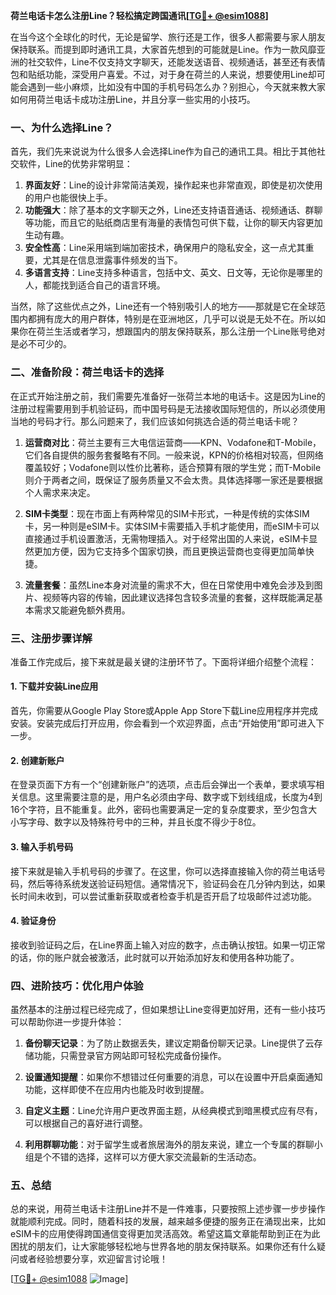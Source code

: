 **荷兰电话卡怎么注册Line？轻松搞定跨国通讯[[TG💪+ @esim1088](https://t.me/s/esim1088)]**

在当今这个全球化的时代，无论是留学、旅行还是工作，很多人都需要与家人朋友保持联系。而提到即时通讯工具，大家首先想到的可能就是Line。作为一款风靡亚洲的社交软件，Line不仅支持文字聊天，还能发送语音、视频通话，甚至还有表情包和贴纸功能，深受用户喜爱。不过，对于身在荷兰的人来说，想要使用Line却可能会遇到一些小麻烦，比如没有中国的手机号码怎么办？别担心，今天就来教大家如何用荷兰电话卡成功注册Line，并且分享一些实用的小技巧。

### 一、为什么选择Line？

首先，我们先来说说为什么很多人会选择Line作为自己的通讯工具。相比于其他社交软件，Line的优势非常明显：

1. **界面友好**：Line的设计非常简洁美观，操作起来也非常直观，即使是初次使用的用户也能很快上手。
2. **功能强大**：除了基本的文字聊天之外，Line还支持语音通话、视频通话、群聊等功能，而且它的贴纸商店里有海量的表情包可供下载，让你的聊天内容更加生动有趣。
3. **安全性高**：Line采用端到端加密技术，确保用户的隐私安全，这一点尤其重要，尤其是在信息泄露事件频发的当下。
4. **多语言支持**：Line支持多种语言，包括中文、英文、日文等，无论你是哪里的人，都能找到适合自己的语言环境。

当然，除了这些优点之外，Line还有一个特别吸引人的地方——那就是它在全球范围内都拥有庞大的用户群体，特别是在亚洲地区，几乎可以说是无处不在。所以如果你在荷兰生活或者学习，想跟国内的朋友保持联系，那么注册一个Line账号绝对是必不可少的。

### 二、准备阶段：荷兰电话卡的选择

在正式开始注册之前，我们需要先准备好一张荷兰本地的电话卡。这是因为Line的注册过程需要用到手机验证码，而中国号码是无法接收国际短信的，所以必须使用当地的号码才行。那么问题来了，我们应该如何挑选合适的荷兰电话卡呢？

1. **运营商对比**：荷兰主要有三大电信运营商——KPN、Vodafone和T-Mobile，它们各自提供的服务套餐略有不同。一般来说，KPN的价格相对较高，但网络覆盖较好；Vodafone则以性价比著称，适合预算有限的学生党；而T-Mobile则介于两者之间，既保证了服务质量又不会太贵。具体选择哪一家还是要根据个人需求来决定。
   
2. **SIM卡类型**：现在市面上有两种常见的SIM卡形式，一种是传统的实体SIM卡，另一种则是eSIM卡。实体SIM卡需要插入手机才能使用，而eSIM卡可以直接通过手机设置激活，无需物理插入。对于经常出国的人来说，eSIM卡显然更加方便，因为它支持多个国家切换，而且更换运营商也变得更加简单快捷。

3. **流量套餐**：虽然Line本身对流量的需求不大，但在日常使用中难免会涉及到图片、视频等内容的传输，因此建议选择包含较多流量的套餐，这样既能满足基本需求又能避免额外费用。

### 三、注册步骤详解

准备工作完成后，接下来就是最关键的注册环节了。下面将详细介绍整个流程：

#### 1. 下载并安装Line应用

首先，你需要从Google Play Store或Apple App Store下载Line应用程序并完成安装。安装完成后打开应用，你会看到一个欢迎界面，点击“开始使用”即可进入下一步。

#### 2. 创建新账户

在登录页面下方有一个“创建新账户”的选项，点击后会弹出一个表单，要求填写相关信息。这里需要注意的是，用户名必须由字母、数字或下划线组成，长度为4到16个字符，且不能重复。此外，密码也需要满足一定的复杂度要求，至少包含大小写字母、数字以及特殊符号中的三种，并且长度不得少于8位。

#### 3. 输入手机号码

接下来就是输入手机号码的步骤了。在这里，你可以选择直接输入你的荷兰电话号码，然后等待系统发送验证码短信。通常情况下，验证码会在几分钟内到达，如果长时间未收到，可以尝试重新获取或者检查手机是否开启了垃圾邮件过滤功能。

#### 4. 验证身份

接收到验证码之后，在Line界面上输入对应的数字，点击确认按钮。如果一切正常的话，你的账户就会被激活，此时就可以开始添加好友和使用各种功能了。

### 四、进阶技巧：优化用户体验

虽然基本的注册过程已经完成了，但如果想让Line变得更加好用，还有一些小技巧可以帮助你进一步提升体验：

1. **备份聊天记录**：为了防止数据丢失，建议定期备份聊天记录。Line提供了云存储功能，只需登录官方网站即可轻松完成备份操作。
   
2. **设置通知提醒**：如果你不想错过任何重要的消息，可以在设置中开启桌面通知功能，这样即使不在应用内也能及时收到提醒。

3. **自定义主题**：Line允许用户更改界面主题，从经典模式到暗黑模式应有尽有，可以根据自己的喜好进行调整。

4. **利用群聊功能**：对于留学生或者旅居海外的朋友来说，建立一个专属的群聊小组是个不错的选择，这样可以方便大家交流最新的生活动态。

### 五、总结

总的来说，用荷兰电话卡注册Line并不是一件难事，只要按照上述步骤一步步操作就能顺利完成。同时，随着科技的发展，越来越多便捷的服务正在涌现出来，比如eSIM卡的应用使得跨国通信变得更加灵活高效。希望这篇文章能帮助到正在为此困扰的朋友们，让大家能够轻松地与世界各地的朋友保持联系。如果你还有什么疑问或者经验想要分享，欢迎留言讨论哦！

[[TG💪+ @esim1088](https://t.me/s/esim1088) ![Image](https://i.postimg.cc/4NQfJmqS/Snipaste-2025-05-13-00-14-12.png)]